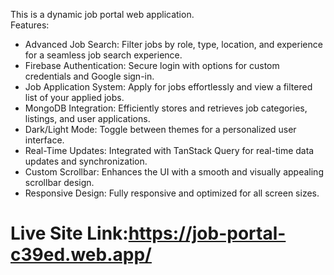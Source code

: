 This is a dynamic job portal web application.  <br>
Features:
* Advanced Job Search: Filter jobs by role, type, location, and experience for a seamless job search experience.
* Firebase Authentication: Secure login with options for custom credentials and Google sign-in.
* Job Application System: Apply for jobs effortlessly and view a filtered list of your applied jobs.
* MongoDB Integration: Efficiently stores and retrieves job categories, listings, and user applications.
* Dark/Light Mode: Toggle between themes for a personalized user interface.
* Real-Time Updates: Integrated with TanStack Query for real-time data updates and synchronization.
* Custom Scrollbar: Enhances the UI with a smooth and visually appealing scrollbar design.
* Responsive Design: Fully responsive and optimized for all screen sizes. <br>
# Live Site Link:https://job-portal-c39ed.web.app/
